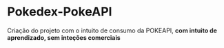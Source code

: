 # Pokedex-PokeAPI 
Criação do projeto com o intuito de consumo da POKEAPI, **com intuito de aprendizado, sem inteções comerciais**
